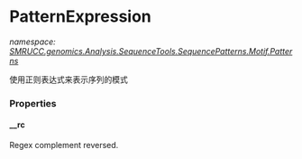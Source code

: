﻿# PatternExpression
_namespace: [SMRUCC.genomics.Analysis.SequenceTools.SequencePatterns.Motif.Patterns](./index.md)_

使用正则表达式来表示序列的模式




### Properties

#### __rc
Regex complement reversed.
